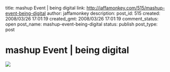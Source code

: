 title: mashup Event | being digital
link: http://jaffamonkey.com/515/mashup-event-being-digital
author: jaffamonkey
description: 
post_id: 515
created: 2008/03/26 17:01:19
created_gmt: 2008/03/26 17:01:19
comment_status: open
post_name: mashup-event-being-digital
status: publish
post_type: post

# mashup Event | being digital

![](http://www.mashupevent.com/files/images/mashupdemo_red_0.jpg)  
  
[ ](http://www.mashupevent.com/)